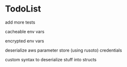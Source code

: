 # TodoList

add more tests

cacheable env vars

encrypted env vars

deserialize aws parameter store (using rusoto) credentials

custom syntax to deserialize stuff into structs
